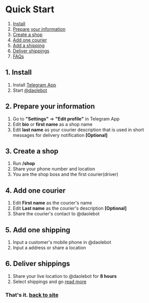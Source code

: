 # Quick Start
1. [Install](#install)
2. [Prepare your information](#prepare)
3. [Create a shop](#create)
4. [Add one courier](#add-courier)
5. [Add a shipping](#add-shipping)
6. [Deliver shippings](#deliver)
7. [FAQs](https://github.com/ds828/daole-doc/blob/main/faq.md)

## 1. Install<a id="install"></a>
1. Install [Telegram App](http://telegram.org "Telegram App")
2. Start [@daolebot](http://t.me/daolebot "@daolebot")

## 2. Prepare your information<a id="prepare"></a>
1. Go to **"Settings"** => **"Edit profile"** in Telegram App
2. Edit **bio** or **first name** as a shop name
3. Edit **last name** as your courier description that is used in short messages for delivery notification **[Optional]**

## 3. Create a shop<a id="create"></a>
1. Run **/shop**
2. Share your phone number and location
3. You are the shop boss and the first courier(driver)

## 4. Add one courier<a id="add-courier"></a>
1. Edit **First name** as the courier's name
1. Edit **Last name** as the courier's description **[Optional]**
2. Share the courier's contact to @daolebot

## 5. Add one shipping<a id="add-shipping"></a>
1. Input a customer's mobile phone in @daolebot
2. Input a address or share a location

## 6. Deliver shippings<a id="deliver"></a>
1. Share your live location to @daolebot for **8 hours**
2. Select shippings and go [read more](https://github.com/ds828/daole-doc/blob/main/faq.md#deliver-shippings)

### That's it. [back to site](https://daole.me)
